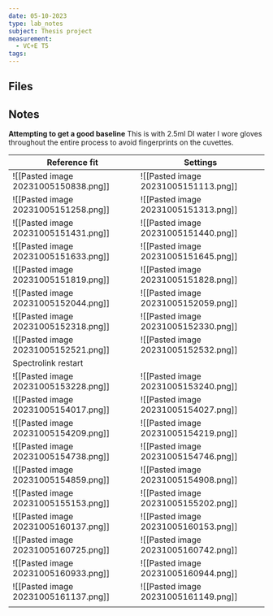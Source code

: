 ```yaml
---
date: 05-10-2023
type: lab_notes
subject: Thesis project
measurement:
  - VC+E T5
tags:
---
```

## Files


## Notes
**Attempting to get a good baseline**
This is with 2.5ml DI water
I wore gloves throughout the entire process to avoid fingerprints on the cuvettes.

| Reference fit                        | Settings                             |
| ------------------------------------ | ------------------------------------ |
| ![[Pasted image 20231005150838.png]] | ![[Pasted image 20231005151113.png]] |
| ![[Pasted image 20231005151258.png]] | ![[Pasted image 20231005151313.png]] |
| ![[Pasted image 20231005151431.png]] | ![[Pasted image 20231005151440.png]] |
| ![[Pasted image 20231005151633.png]] | ![[Pasted image 20231005151645.png]] |
| ![[Pasted image 20231005151819.png]] | ![[Pasted image 20231005151828.png]] |
| ![[Pasted image 20231005152044.png]] | ![[Pasted image 20231005152059.png]] |
| ![[Pasted image 20231005152318.png]] | ![[Pasted image 20231005152330.png]] |
| ![[Pasted image 20231005152521.png]] | ![[Pasted image 20231005152532.png]] |
| Spectrolink restart                  |                                      |
| ![[Pasted image 20231005153228.png]] | ![[Pasted image 20231005153240.png]] |
| ![[Pasted image 20231005154017.png]] | ![[Pasted image 20231005154027.png]] |
| ![[Pasted image 20231005154209.png]] | ![[Pasted image 20231005154219.png]] |
| ![[Pasted image 20231005154738.png]] | ![[Pasted image 20231005154746.png]] |
| ![[Pasted image 20231005154859.png]] | ![[Pasted image 20231005154908.png]] |
| ![[Pasted image 20231005155153.png]] | ![[Pasted image 20231005155202.png]] |
| ![[Pasted image 20231005160137.png]] | ![[Pasted image 20231005160153.png]] |
| ![[Pasted image 20231005160725.png]] | ![[Pasted image 20231005160742.png]] |
| ![[Pasted image 20231005160933.png]] | ![[Pasted image 20231005160944.png]] |
| ![[Pasted image 20231005161137.png]] | ![[Pasted image 20231005161149.png]] |
|                                      |                                      |
